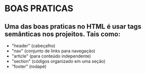 # BOAS PRATICAS

## Uma das boas praticas no HTML é usar tags semânticas nos projeitos. Tais como:

- "header" (cabeçalho)
- "nav" (conjunto de links para navegação)
- "article" (para conteúdo independente)
- "section" (códigos organizado em uma seção)
- "footer" (rodapé)